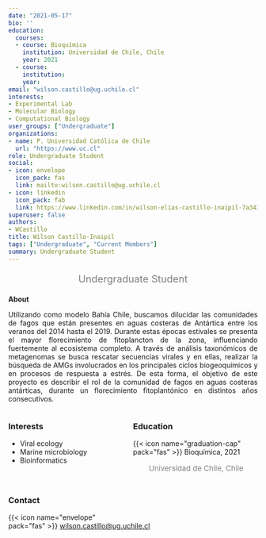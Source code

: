 ```yaml
---
date: "2021-05-17"
bio: ''
education:
  courses:
  - course: Bioquímica 
    institution: Universidad de Chile, Chile 
    year: 2021
  - course: 
    institution: 
    year: 
email: "wilson.castillo@ug.uchile.cl"
interests:
- Experimental Lab
- Molecular Biology
- Computational Biology
user_groups: ["Undergraduate"]
organizations:
- name: P. Universidad Católica de Chile
  url: "https://www.uc.cl"
role: Undergraduate Student
social:
- icon: envelope
  icon_pack: fas
  link: mailto:wilson.castillo@ug.uchile.cl
- icon: linkedin
  icon_pack: fab
  link: https://www.linkedin.com/in/wilson-elias-castillo-inaipil-7a3437205
superuser: false
authors:
- WCastillo
title: Wilson Castillo-Inaipil
tags: ["Undergraduate", "Current Members"]
summary: Undergraduate Student
---
```

<p style="color:grey; font-size:20px; text-align:center;"> Undergraduate Student </p>

<div style="text-align:justify;">

**About**

Utilizando como modelo Bahía Chile, buscamos dilucidar las comunidades de fagos que están presentes en aguas costeras de Antártica entre los veranos del 2014 hasta el 2019. Durante estas épocas estivales se presenta el mayor florecimiento de fitoplancton de la zona, influenciando fuertemente al ecosistema completo. A través de análisis taxonómicos de metagenomas se busca rescatar secuencias virales y en ellas, realizar la búsqueda de AMGs involucrados en los principales ciclos biogeoquímicos y en procesos de respuesta a estrés. De esta forma, el objetivo de este proyecto es describir el rol de la comunidad de fagos en aguas costeras antárticas, durante un florecimiento fitoplantónico en distintos años consecutivos. <br>

</div>

<style>
.column-left{
  float: left;
  width: 50%;
  text-align: left;
}
.column-right{
  float: right;
  width: 50%;
  text-align: left;
}
</style>

<div class="column-left">

<h3> Interests </h3>

-	Viral ecology
-	Marine microbiology
-	Bioinformatics

<br><br>

</div>

<div class="column-right">

<h3> Education </h3>
{{< icon name="graduation-cap" pack="fas" >}} Bioquímica, 2021
<p style="color:grey; font-size:15px; padding-left:32px;"> Universidad de Chile, Chile </p>

<br><br><br><br>
</div>


<h3> Contact </h3>

{{< icon name="envelope" pack="fas" >}} wilson.castillo@ug.uchile.cl <br>
<a href="mailto:wilson.castillo@ug.uchile.cl"><i class="fas fa-envelope"></i></a>
<a href="https://www.linkedin.com/in/wilson-elias-castillo-inaipil-7a3437205/"><i class="fab fa-linkedin"></i></a> 
